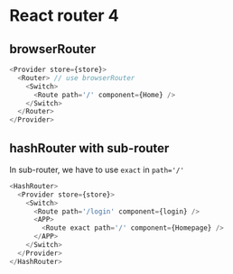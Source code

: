# React router 4

## browserRouter

```js
<Provider store={store}>
  <Router> // use browserRouter
    <Switch>
      <Route path='/' component={Home} />
    </Switch>
  </Router>
</Provider>
```

## hashRouter with sub-router

In sub-router, we have to use `exact` in `path='/'`

```js
<HashRouter>
  <Provider store={store}>
    <Switch>
      <Route path='/login' component={login} />
      <APP>
        <Route exact path='/' component={Homepage} /> 
      </APP>
    </Switch>  
  </Provider>
</HashRouter>

```
